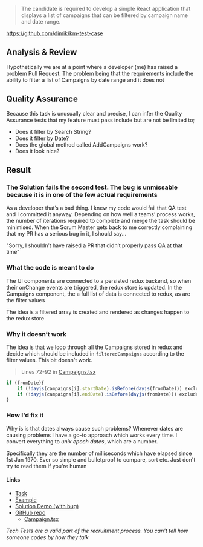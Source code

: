 > The candidate is required to develop a simple React application that displays a list of campaigns that can be filtered by campaign name and date range.

https://github.com/dimik/km-test-case

## Analysis & Review

Hypothetically we are at a point where a developer (me) has raised a problem Pull Request. The problem being that the requirements include the ability to filter a list of Campaigns by date range and it does not

## Quality Assurance

Because this task is unusually clear and precise, I can infer the Quality Assurance tests that my feature must pass include but are not be limited to;

- Does it filter by Search String?
- Does it filter by Date?
- Does the global method called AddCampaigns work?
- Does it look nice?

## Result

### The Solution fails the second test. The bug is unmissable because it is in one of the few actual requirements

As a developer that’s a bad thing. I knew my code would fail that QA test and I committed it anyway. Depending on how well a teams’ process works, the number of iterations required to complete and merge the task should be minimised. When the Scrum Master gets back to me correctly complaining that my PR has a serious bug in it, I should say...

"Sorry, I shouldn’t have raised a PR that didn’t properly pass QA at that time"

### What the code is meant to do

The UI components are connected to a persisted redux backend, so when their onChange events are triggered, the redux store is updated. In the Campaigns component, the a full list of data is connected to redux, as are the filter values

The idea is a filtered array is created and rendered as changes happen to the redux store

### Why it doesn’t work 

The idea is that we loop through all the Campaigns stored in redux and decide which should be included in   `filteredCampaigns` according to the filter values. This bit doesn't work. 

> Lines 72-92 in [Campaigns.tsx](https://github.com/listingslab/km-test-case/blob/master/src/Kingmakers/Campaigns/Campaigns.tsx)

```javascript
if (fromDate){
    if (!dayjs(campaigns[i].startDate).isBefore(dayjs(fromDate))) excludeByDate = true
    if (!dayjs(campaigns[i].endDate).isBefore(dayjs(fromDate))) excludeByDate = true
}
```

### How I'd fix it

Why is is that dates always cause such problems? Whenever dates are causing problems I have a go-to approach which works every time. I convert everything to _unix epoch dates_, which are a number. 

Specifically they are the number of milliseconds which have elapsed since 1st Jan 1970. Ever so simple and bulletproof to compare, sort etc. Just don't try to read them if you're human

#### Links 

- [Task](https://github.com/dimik/km-test-case)
- [Example](https://dimik.github.io/km-test-case/)
- [Solution Demo (with bug)](https://kingmakers-test.web.app/)
- [GitHub repo](https://github.com/listingslab/km-test-case)
    - [Campaign.tsx](https://github.com/listingslab/km-test-case/blob/master/src/Kingmakers/Campaigns/Campaigns.tsx)

_Tech Tests are a valid part of the recruitment process. You can't tell how someone codes by how they talk_
